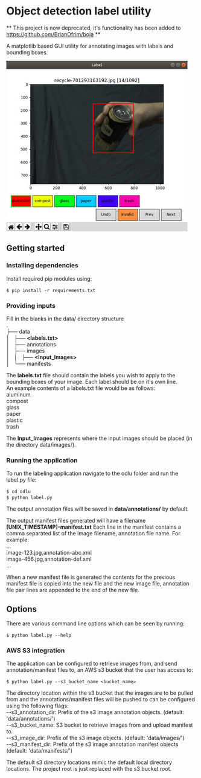 # Object detection label utility

** This project is now deprecated, it's functionality has been added to https://github.com/BrianOfrim/boja **

A matplotlib based GUI utility for annotating images with labels and bounding boxes.

![LabelSample](https://raw.githubusercontent.com/BrianOfrim/object-detection-label-utility/master/docs/assets/labelImage_480.jpg)

## Getting started
### Installing dependencies
Install required pip modules using:
 ```
$ pip install -r requirements.txt
 ```
### Providing inputs
 Fill in the blanks in the data/ directory structure  
 .  
├── data  
│   ├── **<labels.txt>**  
│   ├── annotations  
│   ├── images  
│   │   ├── **<Input_Images>**  
│   └── manifests  

The **labels.txt** file should contain the labels you wish to apply to the bounding boxes of your image. Each label should be on it's own line.  
An example contents of a labels.txt file would be as follows:  
aluminum  
compost  
glass  
paper  
plastic  
trash  

The **Input_Images** represents where the input images should be placed (in the directory data/images/).

### Running the application
To run the labeling application navigate to the odlu folder and run the label.py file:
```
$ cd odlu
$ python label.py
```
The output annotation files will be saved in **data/annotations/** by default.

The output manifest files generated will have a filename **[UNIX_TIMESTAMP]-manifest.txt**
Each line in the manifest contains a comma separated list of the image filename, annotation file name. For example:  
...  
image-123.jpg,annotation-abc.xml  
image-456.jpg,annotation-def.xml  
...  

When a new manifest file is generated the contents for the previous manifest file is copied into the new file and the new image file, annotation file pair lines are appended to the end of the new file. 

## Options
There are various command line options which can be seen by running:
```
$ python label.py --help
```
### AWS S3 integration
The application can be configured to retrieve images from, and send annotation/manifest files to, an AWS s3 bucket that the user has access to:
```
$ python label.py --s3_bucket_name <bucket_name>
```

The directory location within the s3 bucket that the images are to be pulled from and the annotations/manifest files will be pushed to can be configured using  the following flags:  
  --s3_annotation_dir: Prefix of the s3 image annotation objects. (default: 'data/annotations/')  
  --s3_bucket_name: S3 bucket to retrieve images from and upload manifest to.  
  --s3_image_dir: Prefix of the s3 image objects. (default: 'data/images/')  
  --s3_manifest_dir: Prefix of the s3 image annotation manifest objects (default: 'data/manifests/')  

The default s3 directory locations mimic the default local directory locations. The project root is just replaced with the s3 bucket root.

